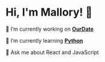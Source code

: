 # Hi, I'm Mallory! 👋 

🔭 I’m currently working on **[OurDate](https://ourdate.gurufox.ai/)**

🌱 I’m currently learning **[Python](https://www.python.org/)**

💬 Ask me about React and JavaScript
  
